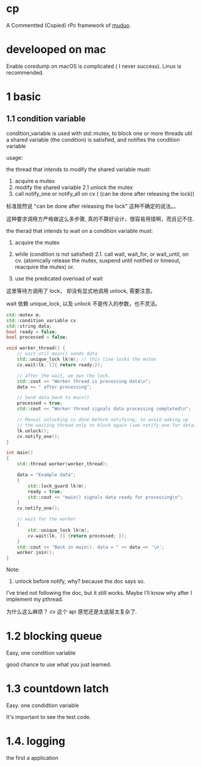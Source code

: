 # cp

A Commentted (Copied) rPc framework of [muduo](https://github.com/muduokun/muduo).


# develooped on mac

Enable coredump on macOS is complicated ( I never success). Linux is recommended.


# 1 basic

## 1.1 condition variable

condition_variable is used with std::mutex, to block one or more threads util a shared variable (the condition) is satisfied, and notifies the condition variable

usage:

the thread that intends to modify the shared variable must:

1. acquire a mutex
2. modify the shared variable
   2.1 unlock the mutex
3. call notify_one or notify_all on cv ( (can be done after releasing the lock))

标准居然说 "can be done after releasing the lock" 这种不确定的说法。。

这种要求调用方严格做这么多步骤, 真的不算好设计，很容易用错啊，而且记不住.


the therad that intends to wait on a condition variable must:

1. acquire the mutex
2. while (condition is not satisfied)
    2.1. call wait, wait_for, or wait_until, on cv. (atomically release the mutex, suspend until notified or timeout, reacquire the mutex)
or.

1. use the predicated overload of wait

这里等待方调用了 lock， 却没有显式地调用 unlock, 需要注意。

wait 依赖 unique_lock, 以及 unlock 不是传入的参数，也不灵活。


```cpp
std::mutex m;
std::condition_variable cv
std::string data;
bool ready = false;
bool processed = false;

void worker_thread() {
    // wait util main() sends data
    std::unique_lock lk(m); // this line locks the mutex
    cv.wait(lk, []{ return ready;});

    // after the wait, we own the lock.
    std::cout << "Worker thread is processing data\n";
    data += " after processing";

    // Send data back to main()
    processed = true;
    std::cout << "Worker thread signals data processing completed\n";

    // Manual unlocking is done before notifying, to avoid waking up
    // the waiting thread only to block again (see notify_one for details)
    lk.unlock();
    cv.notify_one();
}

int main()
{
    std::thread worker(worker_thread);

    data = "Example data";
    {
        std::lock_guard lk(m);
        ready = true;
        std::cout << "main() signals data ready for processing\n";
    }
    cv.notify_one();

    // wait for the worker
    {
        std::unique_lock lk(m);
        cv.wait(lk, [] {return processed; });
    }
    std::cout << "Back in main(). data = " << data << '\n';
    worker.join();
}
```

Note:

1. unlock before notify, why? because the doc says so.

I've tried not following the doc, but it still works. Maybe I'll know why after I implement my pthread.

为什么这么麻烦？ cv 这个 api 感觉还是太底层太复杂了.

# 1.2 blocking queue

Easy, one condition variable

good chance to use what you just learned.

# 1.3 countdown latch

Easy. one condidtion variable

It's important to see the test code.

# 1.4. logging

the first a application

